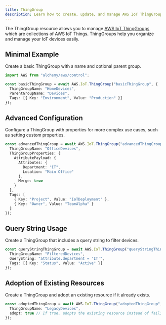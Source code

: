 ```yaml
---
title: ThingGroup
description: Learn how to create, update, and manage AWS IoT ThingGroups using Alchemy Cloud Control.
---
```


The ThingGroup resource allows you to manage [AWS IoT ThingGroups](https://docs.aws.amazon.com/iot/latest/userguide/) which are collections of AWS IoT Things. ThingGroups help you organize and manage your IoT devices easily.

## Minimal Example

Create a basic ThingGroup with a name and optional parent group.

```ts
import AWS from "alchemy/aws/control";

const basicThingGroup = await AWS.IoT.ThingGroup("basicThingGroup", {
  ThingGroupName: "HomeDevices",
  ParentGroupName: "Devices",
  Tags: [{ Key: "Environment", Value: "Production" }]
});
```

## Advanced Configuration

Configure a ThingGroup with properties for more complex use cases, such as setting custom properties.

```ts
const advancedThingGroup = await AWS.IoT.ThingGroup("advancedThingGroup", {
  ThingGroupName: "OfficeDevices",
  ThingGroupProperties: {
    AttributePayload: {
      Attributes: {
        Department: "IT",
        Location: "Main Office"
      },
      Merge: true
    }
  },
  Tags: [
    { Key: "Project", Value: "IoTDeployment" },
    { Key: "Owner", Value: "TeamAlpha" }
  ]
});
```

## Query String Usage

Create a ThingGroup that includes a query string to filter devices.

```ts
const queryStringThingGroup = await AWS.IoT.ThingGroup("queryStringThingGroup", {
  ThingGroupName: "FilteredDevices",
  QueryString: "attribute.department = 'IT'",
  Tags: [{ Key: "Status", Value: "Active" }]
});
```

## Adoption of Existing Resources

Create a ThingGroup and adopt an existing resource if it already exists.

```ts
const adoptedThingGroup = await AWS.IoT.ThingGroup("adoptedThingGroup", {
  ThingGroupName: "LegacyDevices",
  adopt: true // If true, adopts the existing resource instead of failing
});
```